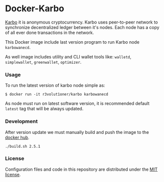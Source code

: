 # Docker-Karbo
[Karbo](https://karbo.io) it is anonymous cryptocurrency.
Karbo uses peer-to-peer network to synchronize decentralized ledger between it's nodes.
Each node has a copy of all ever done transactions in the network.

This Docker image include last version program to run Karbo node `karbowanecd`.

As well image includes utility and CLI wallet tools like: `walletd`, `simplewallet`, `greenwallet`, `optimizer`.

### Usage
To run the latest version of karbo node simple as:
```shell
$ docker run -it r3volut1oner/karbo karbowanecd
```

As node must run on latest software version, it is recommended default `latest` tag that will be always updated.

### Development
After version update we must manually build and push the image to the [docker hub](https://hub.docker.com/).

```shell
./build.sh 2.5.1
```

### License
Configuration files and code in this repository are distributed under the [MIT license](/LICENSE).
